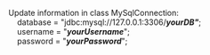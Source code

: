 Update information in class MySqlConnection:<br>
  &nbsp;&nbsp;&nbsp;&nbsp;database = "jdbc:mysql://127.0.0.1:3306/<i><b>yourDB"</b></i>;<br>
  &nbsp;&nbsp;&nbsp;&nbsp;username = "<i><b>yourUsername</b></i>";<br>
  &nbsp;&nbsp;&nbsp;&nbsp;password = "<i><b>yourPassword</b></i>";
